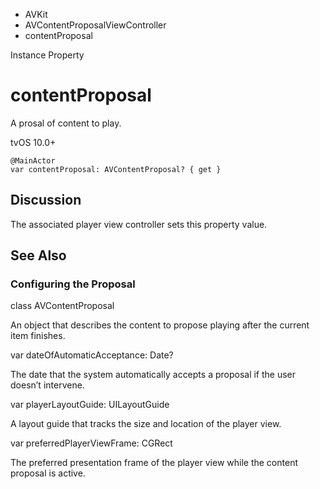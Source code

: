 

- AVKit
- AVContentProposalViewController
-  contentProposal 

Instance Property

# contentProposal

A prosal of content to play.

tvOS 10.0+

``` source
@MainActor
var contentProposal: AVContentProposal? { get }
```

## Discussion

The associated player view controller sets this property value.

## See Also

### Configuring the Proposal

class AVContentProposal

An object that describes the content to propose playing after the current item finishes.

var dateOfAutomaticAcceptance: Date?

The date that the system automatically accepts a proposal if the user doesn’t intervene.

var playerLayoutGuide: UILayoutGuide

A layout guide that tracks the size and location of the player view.

var preferredPlayerViewFrame: CGRect

The preferred presentation frame of the player view while the content proposal is active.

